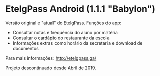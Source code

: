 # EtelgPass Android (1.1.1 "Babylon")
Versão original e "atual" do EtelgPass. Funções do app:
- Consultar notas e frequência do aluno por matéria
- Consultar o cardápio do restaurante da escola
- Informações extras como horário da secretaria e download de documentos

Para mais informações: http://etelgpass.ga/

Projeto descontinuado desde Abril de 2019.
